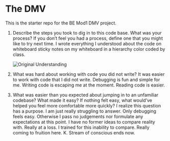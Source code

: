 # The DMV

This is the starter repo for the BE Mod1 DMV project.

1. Describe the steps you took to dig in to this code base. What was your process? If you don’t feel you had a process, define one that you might like to try next time.
    I wrote everything I understood about the code on whiteboard sticky notes on my whiteboard in a hierarchy color coded by class. 

      ![Original Understanding](https://user-images.githubusercontent.com/56466345/217983264-9234d501-27e9-421a-a132-5a23ac5c5512.jpg)

2. What was hard about working with code you did not write?
    It was easier to work with code that I did not write. Debugging is fun and simple for me. Writing code is escaping me at the moment. Reading code is easier. 
3. What was easier than you expected about jumping in to an unfamiliar codebase? What made it easy? If nothing felt easy, what would’ve helped you feel more comfortable more quickly?
    I realize this question has a purpose. I am just really struggling to answer. Only debugging feels easy. Otherwise I pass no judgements nor formulate any expectations at this point. I have no former ideas to compare reality with. Really at a loss. I trained for this inability to compare. Really coming to fruition here. K. Stream of conscious ends now. 
